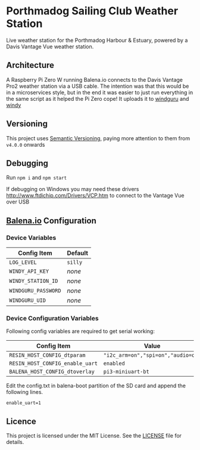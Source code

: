 # Porthmadog Sailing Club Weather Station

Live weather station for the Porthmadog Harbour & Estuary, powered by a Davis Vantage Vue weather station.

## Architecture 

A Raspberry Pi Zero W running Balena.io connects to the Davis Vantage Pro2 weather station via a USB cable. The intention was that this would be in a microservices style, but in the end it was easier to just run everything in the same script as it helped the Pi Zero cope!
It uploads it to [windguru](https://windguru.cz) and [windy](https://windy.com)

## Versioning

This project uses [Semantic Versioning](https://semver.org/), paying more attention to them from `v4.0.0` onwards

## Debugging

Run `npm i` and `npm start`

If debugging on Windows you may need these drivers http://www.ftdichip.com/Drivers/VCP.htm to connect to the Vantage Vue over USB

## [Balena.io](https://balena.io) Configuration 

### Device Variables

**Config Item**|**Default**
-----|-----
`LOG_LEVEL` | `silly`
`WINDY_API_KEY` | *none*
`WINDY_STATION_ID` | *none*
`WINDGURU_PASSWORD` | *none*
`WINDGURU_UID` | *none*

### Device Configuration Variables

Following config variables are required to get serial working:

**Config Item**|**Value**
-----|-----
`RESIN_HOST_CONFIG_dtparam` | `"i2c_arm=on","spi=on","audio=on"`
`RESIN_HOST_CONFIG_enable_uart` | `enabled`
`BALENA_HOST_CONFIG_dtoverlay` | `pi3-miniuart-bt`

Edit the config.txt in balena-boot partition of the SD card and append the following lines.
```
enable_uart=1
```

## Licence 

This project is licensed under the MIT License. See the [LICENSE](LICENSE.md) file for details.